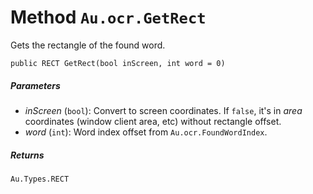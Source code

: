 # Method `Au.ocr.GetRect`

Gets the rectangle of the found word.

```
public RECT GetRect(bool inScreen, int word = 0)
```

##### Parameters

- *inScreen*  (`bool`):
    Convert to screen coordinates. If `false`, it's in *area* coordinates (window client area, etc) without rectangle offset.
- *word*  (`int`):
    Word index offset from `Au.ocr.FoundWordIndex`.

##### Returns

`Au.Types.RECT`